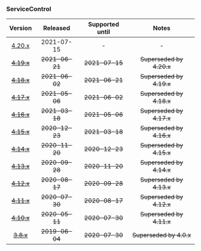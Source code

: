### ServiceControl

| Version   | Released       | Supported until   | Notes                             |
|:---------:|:--------------:|:-----------------:|:---------------------------------:|
| [4.20.x](https://www.nuget.org/packages/Particular.PlatformSample.ServiceControl/4.20.0) | 2021-07-15     | -                 | -                                 |
| [~~4.19.x~~](https://www.nuget.org/packages/Particular.PlatformSample.ServiceControl/4.19.0) | ~~2021-06-21~~ | ~~2021-07-15~~    | ~~Superseded by 4.20.x~~          |
| [~~4.18.x~~](https://www.nuget.org/packages/Particular.PlatformSample.ServiceControl/4.18.0) | ~~2021-06-02~~ | ~~2021-06-21~~    | ~~Superseded by 4.19.x~~          |
| [~~4.17.x~~](https://www.nuget.org/packages/Particular.PlatformSample.ServiceControl/4.17.2) | ~~2021-05-06~~ | ~~2021-06-02~~    | ~~Superseded by 4.18.x~~          |
| [~~4.16.x~~](https://www.nuget.org/packages/Particular.PlatformSample.ServiceControl/4.16.0) | ~~2021-03-18~~ | ~~2021-05-06~~    | ~~Superseded by 4.17.x~~          |
| [~~4.15.x~~](https://www.nuget.org/packages/Particular.PlatformSample.ServiceControl/4.15.1) | ~~2020-12-23~~ | ~~2021-03-18~~    | ~~Superseded by 4.16.x~~          |
| [~~4.14.x~~](https://www.nuget.org/packages/Particular.PlatformSample.ServiceControl/4.14.2) | ~~2020-11-20~~ | ~~2020-12-23~~    | ~~Superseded by 4.15.x~~          |
| [~~4.13.x~~](https://www.nuget.org/packages/Particular.PlatformSample.ServiceControl/4.13.4) | ~~2020-09-28~~ | ~~2020-11-20~~    | ~~Superseded by 4.14.x~~          |
| [~~4.12.x~~](https://www.nuget.org/packages/Particular.PlatformSample.ServiceControl/4.12.1) | ~~2020-08-17~~ | ~~2020-09-28~~    | ~~Superseded by 4.13.x~~          |
| [~~4.11.x~~](https://www.nuget.org/packages/Particular.PlatformSample.ServiceControl/4.11.0) | ~~2020-07-30~~ | ~~2020-08-17~~    | ~~Superseded by 4.12.x~~          |
| [~~4.10.x~~](https://www.nuget.org/packages/Particular.PlatformSample.ServiceControl/4.10.2) | ~~2020-05-11~~ | ~~2020-07-30~~    | ~~Superseded by 4.11.x~~          |
| [~~3.8.x~~](https://www.nuget.org/packages/Particular.PlatformSample.ServiceControl/3.8.4) | ~~2019-06-04~~ | ~~2020-07-30~~    | ~~Superseded by 4.0.x~~           |

